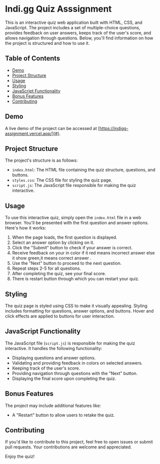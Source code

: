 # Indi.gg Quiz Asssignment

This is an interactive quiz web application built with HTML, CSS, and JavaScript. The project includes a set of multiple-choice questions, provides feedback on user answers, keeps track of the user's score, and allows navigation through questions. Below, you'll find information on how the project is structured and how to use it.

## Table of Contents

- [Demo](#demo)
- [Project Structure](#project-structure)
- [Usage](#usage)
- [Styling](#styling)
- [JavaScript Functionality](#javascript-functionality)
- [Bonus Features](#bonus-features)
- [Contributing](#contributing)

## Demo

A live demo of the project can be accessed at [https://indigg-assignment.vercel.app/](#).

## Project Structure

The project's structure is as follows:

- `index.html`: The HTML file containing the quiz structure, questions, and buttons.
- `styles.css`: The CSS file for styling the quiz page.
- `script.js`: The JavaScript file responsible for making the quiz interactive.


## Usage

To use this interactive quiz, simply open the `index.html` file in a web browser. You'll be presented with the first question and answer options. Here's how it works:

1. When the page loads, the first question is displayed.
2. Select an answer option by clicking on it.
3. Click the "Submit" button to check if your answer is correct.
4. Receive feedback on your in color if it red means incorrect answer else it show green,it means correct answer .
5. Use the "Next" button to proceed to the next question.
6. Repeat steps 2-5 for all questions.
7. After completing the quiz, see your final score.
8. There  is restart button through which you can restart your quiz.

## Styling

The quiz page is styled using CSS to make it visually appealing. Styling includes formatting for questions, answer options, and buttons. Hover and click effects are applied to buttons for user interaction.

## JavaScript Functionality

The JavaScript file (`script.js`) is responsible for making the quiz interactive. It handles the following functionality:

- Displaying questions and answer options.
- Validating and providing feedback in colors on selected answers.
- Keeping track of the user's score.
- Providing navigation through questions with the "Next" button.
- Displaying the final score upon completing the quiz.

## Bonus Features

The project may include additional features like:

- A "Restart" button to allow users to retake the quiz.

## Contributing

If you'd like to contribute to this project, feel free to open issues or submit pull requests. Your contributions are welcome and appreciated.

Enjoy the quiz!

